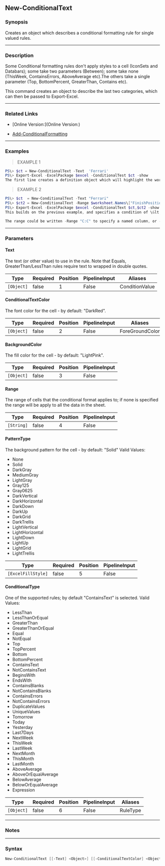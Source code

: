New-ConditionalText
-------------------

### Synopsis
Creates an object which describes a conditional formatting rule for single valued rules.

---

### Description

Some Conditional formatting rules don't apply styles to a cell (IconSets and Databars); some take two parameters (Between); some take none (ThisWeek, ContainsErrors, AboveAverage etc).The others take a single parameter (Top, BottomPercent, GreaterThan, Contains etc).

This command creates an object to describe the last two categories, which can then be passed to Export-Excel.

---

### Related Links
* [Online Version:](Online Version:)

* [Add-ConditionalFormatting](Add-ConditionalFormatting)

---

### Examples
> EXAMPLE 1

```PowerShell
PS\> $ct = New-ConditionalText -Text  'Ferrari'
PS\> Export-Excel -ExcelPackage $excel -ConditionalTest $ct -show
The first line creates a definition object which will highlight the word "Ferrari" in any cell. and the second uses Export-Excel with an open package to apply the format and save and open the file.
```
> EXAMPLE 2

```PowerShell
PS\> $ct  = New-ConditionalText -Text "Ferrari"
PS\> $ct2 = New-ConditionalText -Range $worksheet.Names\["FinishPosition"\].Address -ConditionalType LessThanOrEqual -Text 3 -ConditionalTextColor Red -BackgroundColor White
PS\> Export-Excel -ExcelPackage $excel -ConditionalText $ct,$ct2 -show
This builds on the previous example, and specifies a condition of \&lt;=3 with a format of red text on a white background; this applies to a named range "Finish Position".

The range could be written -Range "C:C" to specify a named column, or -Range "C2:C102" to specify certain cells in the column.
```

---

### Parameters
#### **Text**
The text (or other value) to use in the rule. Note that Equals, GreaterThan/LessThan rules require text to wrapped in double quotes.

|Type      |Required|Position|PipelineInput|Aliases       |
|----------|--------|--------|-------------|--------------|
|`[Object]`|false   |1       |False        |ConditionValue|

#### **ConditionalTextColor**
The font color for the cell - by default: "DarkRed".

|Type      |Required|Position|PipelineInput|Aliases        |
|----------|--------|--------|-------------|---------------|
|`[Object]`|false   |2       |False        |ForeGroundColor|

#### **BackgroundColor**
The fill color for the cell - by default: "LightPink".

|Type      |Required|Position|PipelineInput|
|----------|--------|--------|-------------|
|`[Object]`|false   |3       |False        |

#### **Range**
The range of cells that the conditional format applies to; if none is specified the range will be apply to all the data in the sheet.

|Type      |Required|Position|PipelineInput|
|----------|--------|--------|-------------|
|`[String]`|false   |4       |False        |

#### **PatternType**
The background pattern for the cell - by default: "Solid"
Valid Values:

* None
* Solid
* DarkGray
* MediumGray
* LightGray
* Gray125
* Gray0625
* DarkVertical
* DarkHorizontal
* DarkDown
* DarkUp
* DarkGrid
* DarkTrellis
* LightVertical
* LightHorizontal
* LightDown
* LightUp
* LightGrid
* LightTrellis

|Type              |Required|Position|PipelineInput|
|------------------|--------|--------|-------------|
|`[ExcelFillStyle]`|false   |5       |False        |

#### **ConditionalType**
One of the supported rules; by default "ContainsText" is selected.
Valid Values:

* LessThan
* LessThanOrEqual
* GreaterThan
* GreaterThanOrEqual
* Equal
* NotEqual
* Top
* TopPercent
* Bottom
* BottomPercent
* ContainsText
* NotContainsText
* BeginsWith
* EndsWith
* ContainsBlanks
* NotContainsBlanks
* ContainsErrors
* NotContainsErrors
* DuplicateValues
* UniqueValues
* Tomorrow
* Today
* Yesterday
* Last7Days
* NextWeek
* ThisWeek
* LastWeek
* NextMonth
* ThisMonth
* LastMonth
* AboveAverage
* AboveOrEqualAverage
* BelowAverage
* BelowOrEqualAverage
* Expression

|Type      |Required|Position|PipelineInput|Aliases |
|----------|--------|--------|-------------|--------|
|`[Object]`|false   |6       |False        |RuleType|

---

### Notes

---

### Syntax
```PowerShell
New-ConditionalText [[-Text] <Object>] [[-ConditionalTextColor] <Object>] [[-BackgroundColor] <Object>] [[-Range] <String>] [[-PatternType] {None | Solid | DarkGray | MediumGray | LightGray | Gray125 | Gray0625 | DarkVertical | DarkHorizontal | DarkDown | DarkUp | DarkGrid | DarkTrellis | LightVertical | LightHorizontal | LightDown | LightUp | LightGrid | LightTrellis}] [[-ConditionalType] <Object>] [<CommonParameters>]
```
